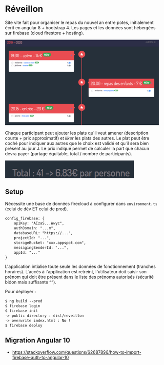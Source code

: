 
# Réveillon

Site vite fait pour organiser le repas du nouvel an entre potes, initialement écrit en angular 8 + bootstrap 4.
Les pages et les données sont hébergées sur firebase (cloud firestore + hosting).

![screenshot](screenshot1.png)

Chaque participant peut ajouter les plats qu'il veut amener (description courte + prix approximatif) et _liker_ les plats des autres.
Le plat peut être coché pour indiquer aux autres que le choix est validé et qu'il sera bien présent au jour J.
Le prix indiqué permet de calculer la part que chacun devra payer (partage équitable, total / nombre de participants).

![screenshot](screenshot2.png)

## Setup 

Nécessite une base de données firecloud à configurer dans `environment.ts` (celui de dév ET celui de prod).

```
config_firebase: {
    apiKey: "AIzaS...Wwyc",
    authDomain: "...m",
    databaseURL: "https://...",
    projectId: "...",
    storageBucket: "xxx.appspot.com",
    messagingSenderId: "...",
    appId: "..."
}
```

L'application intialise toute seule les données de fonctionnement (tranches horaires).
L'accès à l'application est retreint, l'utilisateur doit saisir son prénom qui doit
être présent dans le liste des prénoms autorisés (sécurité bidon mais suffisante ^^).

Pour déployer :

```
$ ng build --prod
$ firebase login
$ firebase init
-> public directory : dist/reveillon
-> overwrite index.html : No !
$ firebase deploy
```

## Migration Angular 10

* https://stackoverflow.com/questions/62687896/how-to-import-firebase-auth-to-angular-10